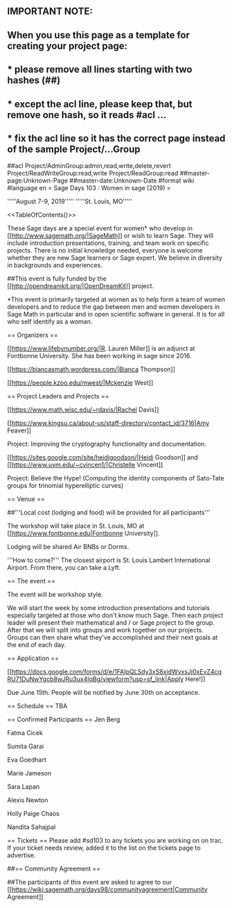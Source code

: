 ## IMPORTANT NOTE:
## When you use this page as a template for creating your project page:
##  * please remove all lines starting with two hashes (##)
##  * except the acl line, please keep that, but remove one hash, so it reads #acl ...
##  * fix the acl line so it has the correct page instead of the sample Project/...Group
##acl Project/AdminGroup:admin,read,write,delete,revert Project/ReadWriteGroup:read,write Project/ReadGroup:read
##master-page:Unknown-Page
##master-date:Unknown-Date
#format wiki
#language en
= Sage Days 103 : Women in sage (2019) =

'''''August 7-9, 2019'''''
'''''St. Louis, MO'''''

<<TableOfContents()>>

These Sage days are a special event for women* who develop in [[http://www.sagemath.org/|SageMath]] or wish to learn Sage. They will include introduction presentations, training,  and team work on specific projects. There is no initial knowledge needed, everyone is welcome whether they are new Sage learners or Sage expert. We believe in diversity in backgrounds and experiences.

##This event is fully funded by the [[http://opendreamkit.org/|OpenDreamKit]] project.

*This event is primarily targeted at women as to help form a team of women developers and to reduce the gap between men and women developers in Sage Math in particular and in open scientific software in general. It is for all who self identify as a woman.

== Organizers ==

[[https://www.lifebynumber.org/|R. Lauren Miller]] is an adjunct at Fontbonne University. She has been working in sage since 2016.

[[https://biancasmath.wordpress.com/|Bianca Thompson]]

[[https://people.kzoo.edu/mwest/|Mckenzie West]]

== Project Leaders and Projects ==

[[https://www.math.wisc.edu/~rdavis/|Rachel Davis]]

[[https://www.kingsu.ca/about-us/staff-directory/contact_id/3716|Amy Feaver]]

Project: Improving the cryptography functionality and documentation.

[[https://sites.google.com/site/heidigoodson/|Heidi Goodson]] and [[https://www.uvm.edu/~cvincen1/|Christelle Vincent]]

Project: Believe the Hype! (Computing the identity components of Sato-Tate groups for trinomial hyperelliptic curves)

== Venue ==

##'''Local cost (lodging and food) will be provided for all participants'''

The workshop will take place in St. Louis, MO at [[https://www.fontbonne.edu|Fontbonne University]]. 

Lodging will be shared Air BNBs or Dorms.

'''How to come?''' The closest airport is St. Louis Lambert International Airport. From there, you can take a Lyft.

== The event ==

The event will be workshop style.

We will start the week by some introduction presentations and tutorials especially targeted at those who don't know much Sage. Then each project leader will present their mathematical and / or Sage project to the group. After that we will split into groups and work together on our projects. Groups can then share what they've accomplished and their next goals at the end of each day. 

== Application ==

[[https://docs.google.com/forms/d/e/1FAIpQLSdy3xS8xidWvxsJj0xEvZ4cqRU71DuNwYgcb8wJRu3ux4IqBg/viewform?usp=sf_link|Apply Here!]]

Due June 15th. People will be notified by June 30th on acceptance. 


== Schedule ==
TBA

== Confirmed Participants ==
Jen Berg

Fatma Cicek

Sumita Garai

Eva Goedhart 

Marie Jameson

Sara Lapan

Alexis Newton

Holly Paige Chaos

Nandita Sahajpal

== Tickets ==
Please add #sd103 to any tickets you are working on on trac.  If your ticket needs review, added it to the list on the tickets page to advertise.


##== Community Agreement ==

##The participants of this event are asked to agree to our [[https://wiki.sagemath.org/days98/communityagreement|Community Agreement]]
